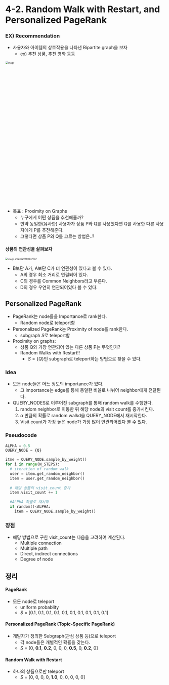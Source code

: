 # 4-2. Random Walk with Restart, and Personalized PageRank



### EX) Recommendation

* 사용자와 아이템의 상호작용을 나타낸 Bipartite graph을 보자
  * ex) 추천 상품, 추천 영화 등등

<img width="897" alt="image" src="https://user-images.githubusercontent.com/84625523/218249922-606dea45-931e-463f-aa38-35cb651cef87.png" style="zoom:50%;" >

* 목표 : Proximity on Graphs
  * 누구에게 어떤 상품을 추천해줄까?
  * 만약 동일한(유사한) 사용자가 상품 P와 Q를 사용했다면 Q를 사용한 다른 사용자에게 P를 추천해준다.
  * 그렇다면 상품 P와 Q를 고르는 방법은..?



#### 상품의 연관성을 살펴보자

<img src="/Users/jojuhyeon/Library/Application Support/typora-user-images/image-20230211180937707.png" alt="image-20230211180937707" style="zoom:50%;" />

* B보단 A가, A보단 C가 더 연관성이 있다고 볼 수 있다.
  * A의 경우 최소 거리로 연결되어 있다.
  * C의 경우를 Common Neighbors라고 부른다.
  * D의 경우 우연히 연관되어있다 볼 수 있다.



## Personalized PageRank

* PageRank는 node들을 Importance로 rank한다.
  * Random node로 teleport함
* Personalized PageRank는 Proximity of node를 rank한다.
  * subgraph $S$로 teleport함
* Proximity on graphs:
  * 상품 Q와 가장 연관되어 있는 다른 상품 P는 무엇인가?
  * Random Walks with Restart!!
    * $S = \{Q\}$인 subgraph로 teleport하는 방법으로 찾을 수 있다.



### Idea

* 모든 node들은 어느 정도의 importance가 있다.
  * 그 importance는 edge를 통해 동일한 비율로 나뉘어 neighbor에게 전달된다.
* QUERY_NODES로 이루어진 subgraph를 통해 random walk를 수행한다.
  1. random neighbor로 이동한 뒤 해당 node의 visit count를 증가시킨다.
  2. $\alpha$ 만큼의 확률로 random walkd을 QUERY_NODE에서 재시작한다.
  3. Visit count가 가장 높은 node가 가장 많이 연관되어있다 볼 수 있다.



### Pseudocode

```python
ALPHA = 0.5
QUERY_NODE = {Q}

itme = QUERY_NODE.sample_by_weight()
for i in range(N_STEPS):
  # iteration of random walk
  user = item.get_random_neighbor()
  item = user.get_random_neighbor()
  
  # 해당 상품의 visit_count 증가
  item.visit_count += 1 
  
  #ALPHA 확률로 재시작
  if random()<ALPHA: 
    item = QUERY_NODE.sample_by_weight()
```



### 장점

* 해당 방법으로 구한 visit_count는 다음을 고려하여 계산된다.
  * Multiple connection
  * Multiple path
  * Direct, indirect connections
  * Degree of node



## 정리



#### PageRank

* 모든 node로 teleport
  * uniform probablity
  * $S$ = [0.1, 0.1, 0.1, 0.1, 0.1, 0.1, 0.1, 0.1, 0.1, 0.1]

#### Personalized PageRank (Topic-Specific PageRank)

* 개발자가 정의한 Subgraph(관심 상품 등)으로 teleport
  * 각 node들은 개별적인 확률을 갖는다.
  * $S$ = [0, **0.1**, **0.2**, 0, 0, 0, **0.5**, 0, **0.2**, 0]

#### Random Walk with Restart

* 하나의 상품으로만 teleport
  * $S$ = [0, 0, 0, 0, **1.0**, 0, 0, 0, 0, 0]